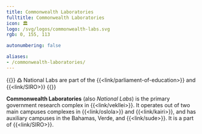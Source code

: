 ```yaml
---
title: Commonwealth Laboratories
fulltitle: Commonwealth Laboratories
icon: 🏛️
logo: /svg/logos/commonwealth-labs.svg
rgb: 0, 155, 113

autonumbering: false

aliases:
- /commonwealth-laboratories/
---
```

{{<note>}}
߷ National Labs are part of the {{<link/parliament-of-education>}} and {{<link/SIRO>}}
{{</note>}}

<span class="fi fi-min-commonwealth-labs fis"></span> **Commonwealth Laboratories** (also *National Labs*) is the primary government research complex in {{<link/vekllei>}}. It operates out of two main campuses complexes in {{<link/oslola>}} and {{<link/kairi>}}, and has auxiliary campuses in the Bahamas, Verde, and {{<link/sude>}}. It is a part of {{<link/SIRO>}}.